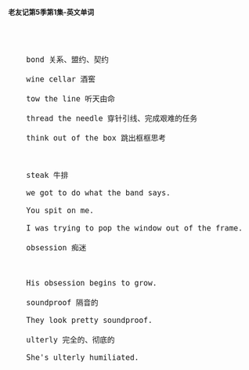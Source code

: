 #### 老友记第5季第1集-英文单词

<div style="font-size: 18px">
<br />

```

    bond 关系、盟约、契约

    wine cellar 酒窖

    tow the line 听天由命

    thread the needle 穿针引线、完成艰难的任务

    think out of the box 跳出框框思考



    steak 牛排

    we got to do what the band says.

    You spit on me.

    I was trying to pop the window out of the frame.

    obsession 痴迷



    His obsession begins to grow.

    soundproof 隔音的

    They look pretty soundproof.

    ulterly 完全的、彻底的

    She's ulterly humiliated.



```

<br />
</div>
